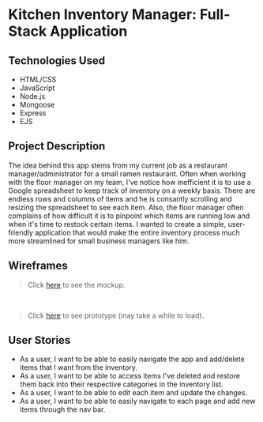 # Kitchen Inventory Manager: Full-Stack Application

## Technologies Used
- HTML/CSS 
- JavaScript
- Node.js
- Mongoose 
- Express
- EJS 

## Project Description

The idea behind this app stems from my current job as a restaurant manager/administrator for a small ramen restaurant. Often when working with the floor manager on my team, I've notice how inefficient it is to use a Google spreadsheet to keep track of inventory on a weekly basis. There are endless rows and columns of items and he is consantly scrolling and resizing the spreadsheet to see each item. Also, the floor manager often complains of how difficult it is to pinpoint which items are running low and when it's time to restock certain items. I wanted to create a simple, user-friendly application that would make the entire inventory process much more streamlined for small business managers like him. 

## Wireframes
> Click [here](https://www.figma.com/file/uIWmm9sm7Eeravt4wfSPGo/PROJECT-2---RESTAURANT-INVENTORY-MANAGER?node-id=4%3A2) to see the mockup. 
<br/>

> Click [here](https://www.figma.com/proto/uIWmm9sm7Eeravt4wfSPGo/PROJECT-2---RESTAURANT-INVENTORY-MANAGER?page-id=0%3A1&node-id=4%3A2&viewport=944%2C-3721%2C1.11&scaling=scale-down&starting-point-node-id=4%3A2) to see prototype (may take a while to load).

## User Stories
- As a user, I want to be able to easily navigate the app and add/delete items that I want from the inventory.
- As a user, I want to be able to access items I've deleted and restore them back into their respective categories in the inventory list. 
- As a user, I want to be able to edit each item and update the changes.
- As a user, I want to be able to easily navigate to each page and add new items through the nav bar.
